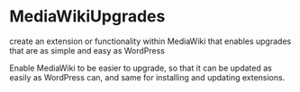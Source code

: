 # MediaWikiUpgrades
create an extension or functionality within MediaWiki that enables upgrades that are as simple and easy as WordPress

Enable MediaWiki to be easier to upgrade, so that it can be updated as easily as WordPress can, and same for installing and updating extensions.
